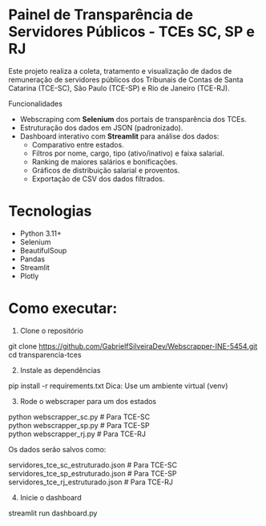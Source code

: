 # Painel de Transparência de Servidores Públicos - TCEs SC, SP e RJ

Este projeto realiza a coleta, tratamento e visualização de dados de remuneração de servidores públicos dos Tribunais de Contas de Santa Catarina (TCE-SC), São Paulo (TCE-SP) e Rio de Janeiro (TCE-RJ).

Funcionalidades

- Webscraping com **Selenium** dos portais de transparência dos TCEs.
- Estruturação dos dados em JSON (padronizado).
- Dashboard interativo com **Streamlit** para análise dos dados:
  - Comparativo entre estados.
  - Filtros por nome, cargo, tipo (ativo/inativo) e faixa salarial.
  - Ranking de maiores salários e bonificações.
  - Gráficos de distribuição salarial e proventos.
  - Exportação de CSV dos dados filtrados.

# Tecnologias

- Python 3.11+
- Selenium
- BeautifulSoup
- Pandas
- Streamlit
- Plotly

# Como executar:

1. Clone o repositório

  git clone https://github.com/GabrielfSilveiraDev/Webscrapper-INE-5454.git
  cd transparencia-tces

2. Instale as dependências
   
  pip install -r requirements.txt
  Dica: Use um ambiente virtual (venv)

3. Rode o webscraper para um dos estados
   
  python webscrapper_sc.py      # Para TCE-SC  
  python webscrapper_sp.py      # Para TCE-SP  
  python webscrapper_rj.py      # Para TCE-RJ

Os dados serão salvos como:

  servidores_tce_sc_estruturado.json # Para TCE-SC
  servidores_tce_sp_estruturado.json # Para TCE-SP  
  servidores_tce_rj_estruturado.json # Para TCE-RJ

4. Inicie o dashboard

  streamlit run dashboard.py
